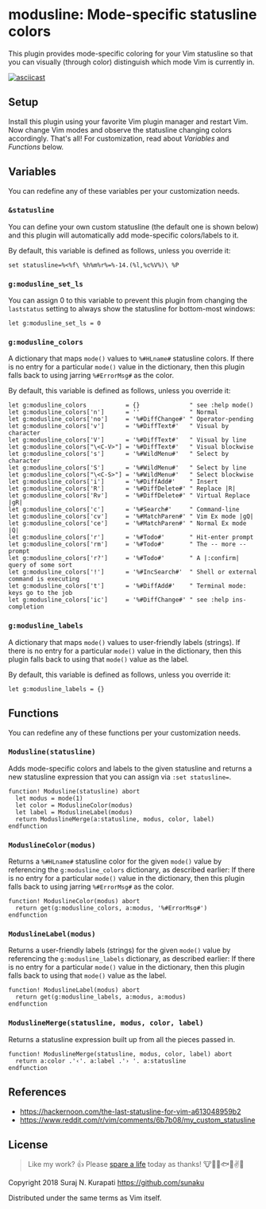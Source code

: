 # modusline: Mode-specific statusline colors

This plugin provides mode-specific coloring for your Vim statusline so that
you can visually (through color) distinguish which mode Vim is currently in.

[![asciicast](https://asciinema.org/a/206033.png)](https://asciinema.org/a/206033)

## Setup

Install this plugin using your favorite Vim plugin manager and restart Vim.
Now change Vim modes and observe the statusline changing colors accordingly.
That's all! For customization, read about *Variables* and *Functions* below.

## Variables

You can redefine any of these variables per your customization needs.

### `&statusline`

You can define your own custom statusline (the default one is shown below)
and this plugin will automatically add mode-specific colors/labels to it.

By default, this variable is defined as follows, unless you override it:

```vim
set statusline=%<%f\ %h%m%r%=%-14.(%l,%c%V%)\ %P
```

### `g:modusline_set_ls`

You can assign 0 to this variable to prevent this plugin from changing the
`laststatus` setting to always show the statusline for bottom-most windows:

```vim
let g:modusline_set_ls = 0
```

### `g:modusline_colors`

A dictionary that maps `mode()` values to `%#HLname#` statusline colors.
If there is no entry for a particular `mode()` value in the dictionary,
then this plugin falls back to using jarring `%#ErrorMsg#` as the color.

By default, this variable is defined as follows, unless you override it:

```vim
let g:modusline_colors           = {}              " see :help mode()
let g:modusline_colors['n']      = ''              " Normal
let g:modusline_colors['no']     = '%#DiffChange#' " Operator-pending
let g:modusline_colors['v']      = '%#DiffText#'   " Visual by character
let g:modusline_colors['V']      = '%#DiffText#'   " Visual by line
let g:modusline_colors["\<C-V>"] = '%#DiffText#'   " Visual blockwise
let g:modusline_colors['s']      = '%#WildMenu#'   " Select by character
let g:modusline_colors['S']      = '%#WildMenu#'   " Select by line
let g:modusline_colors["\<C-S>"] = '%#WildMenu#'   " Select blockwise
let g:modusline_colors['i']      = '%#DiffAdd#'    " Insert
let g:modusline_colors['R']      = '%#DiffDelete#' " Replace |R|
let g:modusline_colors['Rv']     = '%#DiffDelete#' " Virtual Replace |gR|
let g:modusline_colors['c']      = '%#Search#'     " Command-line
let g:modusline_colors['cv']     = '%#MatchParen#' " Vim Ex mode |gQ|
let g:modusline_colors['ce']     = '%#MatchParen#' " Normal Ex mode |Q|
let g:modusline_colors['r']      = '%#Todo#'       " Hit-enter prompt
let g:modusline_colors['rm']     = '%#Todo#'       " The -- more -- prompt
let g:modusline_colors['r?']     = '%#Todo#'       " A |:confirm| query of some sort
let g:modusline_colors['!']      = '%#IncSearch#'  " Shell or external command is executing
let g:modusline_colors['t']      = '%#DiffAdd#'    " Terminal mode: keys go to the job
let g:modusline_colors['ic']     = '%#DiffChange#' " see :help ins-completion
```

### `g:modusline_labels`

A dictionary that maps `mode()` values to user-friendly labels (strings).
If there is no entry for a particular `mode()` value in the dictionary,
then this plugin falls back to using that `mode()` value as the label.

By default, this variable is defined as follows, unless you override it:

```vim
let g:modusline_labels = {}
```

## Functions

You can redefine any of these functions per your customization needs.

### `Modusline(statusline)`

Adds mode-specific colors and labels to the given statusline and returns
a new statusline expression that you can assign via `:set statusline=`.

```vim
function! Modusline(statusline) abort
  let modus = mode(1)
  let color = ModuslineColor(modus)
  let label = ModuslineLabel(modus)
  return ModuslineMerge(a:statusline, modus, color, label)
endfunction
```

### `ModuslineColor(modus)`

Returns a `%#HLname#` statusline color for the given `mode()` value by
referencing the `g:modusline_colors` dictionary, as described earlier:
If there is no entry for a particular `mode()` value in the dictionary,
then this plugin falls back to using jarring `%#ErrorMsg#` as the color.

```vim
function! ModuslineColor(modus) abort
  return get(g:modusline_colors, a:modus, '%#ErrorMsg#')
endfunction
```

### `ModuslineLabel(modus)`

Returns a user-friendly labels (strings) for the given `mode()` value by
referencing the `g:modusline_labels` dictionary, as described earlier:
If there is no entry for a particular `mode()` value in the dictionary,
then this plugin falls back to using that `mode()` value as the label.

```vim
function! ModuslineLabel(modus) abort
  return get(g:modusline_labels, a:modus, a:modus)
endfunction
```

### `ModuslineMerge(statusline, modus, color, label)`

Returns a statusline expression built up from all the pieces passed in.

```vim
function! ModuslineMerge(statusline, modus, color, label) abort
  return a:color .'‹'. a:label .'› '. a:statusline
endfunction
```

## References

* https://hackernoon.com/the-last-statusline-for-vim-a613048959b2
* https://www.reddit.com/r/vim/comments/6b7b08/my_custom_statusline

## License

[Spare A Life]: https://sunaku.github.io/vegan-for-life.html
> Like my work? :+1:  Please [spare a life] today as thanks!
:cow::pig::chicken::fish::speak_no_evil::v::revolving_hearts:

Copyright 2018 Suraj N. Kurapati <https://github.com/sunaku>

Distributed under the same terms as Vim itself.
